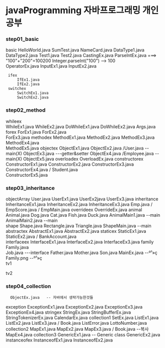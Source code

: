 # javaProgramming 자바프로그래밍 개인 공부


### step01_basic
 basic
	     HelloWorld.java
	     SumTest.java
	     NameCard.java
	     DataType1.java
	     DataType2.java
	     Test1.java
	     Test2.java
	     CastingEx.java
	     ParseIntEx.java  ===>  "100"+"200"=100200
	                             Integer.parseInt("100")  --> 100    
	     OperatorEx.java
	     InputEx1.java
	     InputEx2.java
	     
	 ifex 
	     IfEx1.java
	     IfEx2.java
	 switchex
	     SwitchEx1.java     
	     SwitchEx2.java
	     

### step02_method
whileex   
        WhileEx1.java
        WhileEx2.java
        DoWhileEx1.java
        DoWhileEx2.java
        Args.java
forex
        ForEx1.java
        ForEx2.java     
        ForEx3.java
methodex
        MethodEx1.java
        MethodEx2.java
        MethodEx3.java
        MethodEx4.java    
        MethodEx5.java
objectex
        ObjectEx1.java
        ObjectEx2.java /User.java --main(X)
        ObjectEx3.java ---getter&setter
        ObjectEx4.java /Employee.java  --main(X)
        ObjectEx5.java
overloadex
  		 	OverloadEx.java 
constructorex
  		  ConstructorEx1.java
  		  ConstructorEx2.java
  		  ConstructorEx3.java
        ConstructorEx4.java / Student.java   	            
  		  ConstructorEx5.java	            

### step03_inheritance
objectArray
            User.java
            UserEx1.java
            UserEx2java
            UserEx3.java
inheritance
            InheritanceEx1.java
            InheritanceEx2.java
            InheritanceEx3.java
            Emp.java / EmpScore.java / EmpMain.java
overrideex
            OverrideEx.java
animal
        	Animal.java
        	Dog.java
        	Cat.java
        	Fish.java
        	Duck.java
        	AnimalMain1.java  --main
        	AnimalMain2.java  --main   
shape
       		Shape.java
       		Rectangle.java
       		Triangle.java
       		ShapeMain.java --main
abstractex
       		AbstractEx1.java
       		AbstractEx2.java
staticex
       	    StaticEx1.java
       	    StaticEx2.java / BankAccount.java	
interfaceex
       		InterfaceEx1.java
       		InterfaceEx2.java
       		InterfaceEx3.java 
family
       		Family.java   
       		Job.java    ---interface
       		Father.java
       		Mother.java
       		Son.java
       		MainEx.java  --º¹»ç
       		Family.png   --º¹»ç   
tv1 
       
tv2	

### step04_collection
      ObjectEx.java   -- 자바에서 생략가능한것들
      
exception
      ExceptionEx1.java
			ExceptionEx2.java
			ExceptionEx3.java
			ExceptionEx4.java
stringex
	        StringEx.java
	        StringBufferEx.java
	        StringTokenizerEx.java
	        CalendarEx.java
collection1
	   		SetEx.java
	   		ListEx1.java
	   		ListEx2.java
	   		ListEx3.java / Book.java
	   		ListError.java
	   		LottoNumber.java
collection2
	   	   	MapEx1.java
	   	   	MapEx2.java
	   	   	MapEx3.java / Book.java  --복사
	   	   	MapEx4.java
collection3
	   		GenericEx1.java   -- Generic class
	   		GenericEx2.java
instanceofex
	   		InstanceofEx1.java
	   		InstanceofEx2.java
